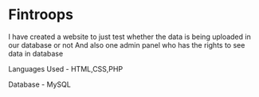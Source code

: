 # Fintroops
I have created a website to just test whether the data is being uploaded in our database or not
And also one admin panel who has the rights to see data in database 

Languages Used - HTML,CSS,PHP

Database - MySQL
